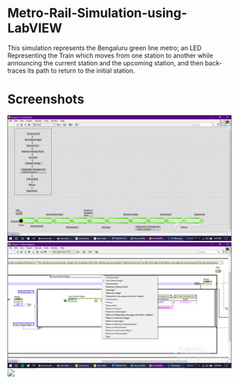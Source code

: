 # Metro-Rail-Simulation-using-LabVIEW
This simulation represents the Bengaluru green line metro; an LED  Representing the Train which moves from one station to another while announcing the current station and the upcoming station, and then back-traces its path to return to the initial station.
# Screenshots
![](Screenshot%20(27).png)
![](Screenshot%20(28).png)
![](Screenshot%20(30).png)
